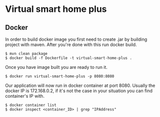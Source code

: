 # Virtual smart home plus



## Docker

In order to build docker image you first need to create .jar by building 
project with maven. After you're done with this run docker build.

```console
$ mvn clean package
$ docker build -f Dockerfile -t virtual-smart-home-plus .
```

Once you have image built you are ready to run it.

```console
$ docker run virtual-smart-home-plus -p 8080:8080
```

Our application will now run in docker container at port 8080. 
Usually the docker IP is 172.168.0.2, if it's not the case in your
situation you can find container's IP with.

```console
$ docker container list
$ docker inspect <container_ID> | grep "IPAddress"
```
